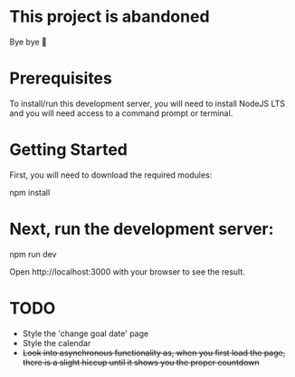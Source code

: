 # This project is abandoned 

Bye bye 👋

# Prerequisites

To install/run this development server, you will need to install NodeJS LTS and you will need access to a command prompt or terminal.

# Getting Started

First, you will need to download the required modules:

npm install

# Next, run the development server:

npm run dev

Open http://localhost:3000 with your browser to see the result.

# TODO

- Style the 'change goal date' page
- Style the calendar
- ~~Look into asynchronous functionality as, when you first load the page, there is a slight hiccup until it shows you the proper countdown~~

